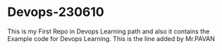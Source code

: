# Devops-230610
This is my First Repo in Devops Learning path and also it contains the Example code for
 Devops Learning.
This is the line added by Mr.PAVAN
